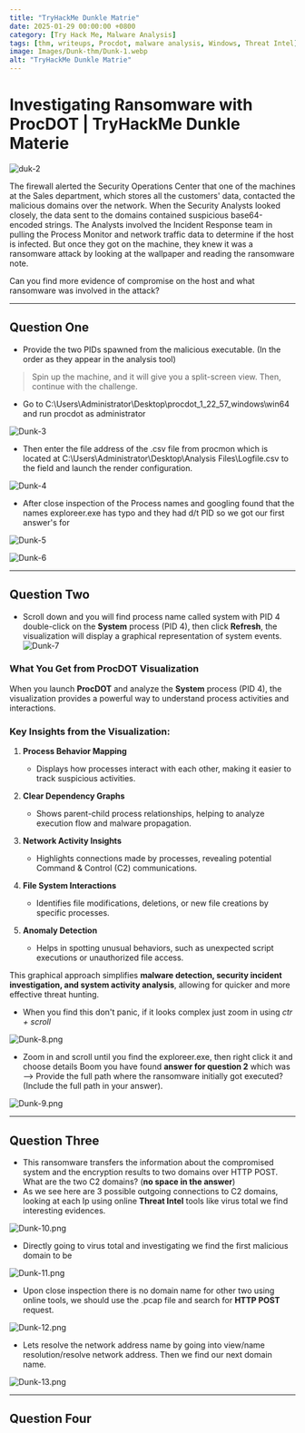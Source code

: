 ```yaml
---
title: "TryHackMe Dunkle Matrie"
date: 2025-01-29 00:00:00 +0800
category: [Try Hack Me, Malware Analysis]
tags: [thm, writeups, Procdot, malware analysis, Windows, Threat Intel]
image: Images/Dunk-thm/Dunk-1.webp
alt: "TryHackMe Dunkle Matrie"
---
```


# Investigating Ransomware with ProcDOT | TryHackMe Dunkle Materie

![duk-2](Images/Dunk-thm/Dunk-2.png)


The firewall alerted the Security Operations Center that one of the machines at the Sales department, which stores all the customers' data, contacted the malicious domains over the network. When the Security Analysts looked closely, the data sent to the domains contained suspicious base64-encoded strings. The Analysts involved the Incident Response team in pulling the Process Monitor and network traffic data to determine if the host is infected. But once they got on the machine, they knew it was a ransomware attack by looking at the wallpaper and reading the ransomware note.

Can you find more evidence of compromise on the host and what ransomware was involved in the attack?

--- 

## Question One

- Provide the two PIDs spawned from the malicious executable. (In the order as they appear in the analysis tool)


> Spin up the machine, and it will give you a split-screen view. Then, continue with the challenge.
- Go to C:\Users\Administrator\Desktop\procdot_1_22_57_windows\win64 and run procdot as administrator

![Dunk-3](Images/Dunk-thm/Dunk-3.png)

- Then enter the file address of the .csv file from procmon which is located at C:\Users\Administrator\Desktop\Analysis Files\Logfile.csv to the field and launch the render configuration.

![Dunk-4](Images/Dunk-thm/Dunk-4.png)

- After close inspection of the Process names and googling found that the names exploreer.exe has typo and they had d/t PID so we got our first answer's for 


![Dunk-5](Images/Dunk-thm/Dunk-5.png)


![Dunk-6](Images/Dunk-thm/Dunk-6.png)


--- 

## Question Two

- Scroll down and you will find process name called system with PID 4 double-click on the **System** process (PID 4), then click **Refresh**, the visualization will display a graphical representation of system events.
![Dunk-7](Images/Dunk-thm/Dunk-7.png)

### What You Get from ProcDOT Visualization

When you launch **ProcDOT** and analyze the **System** process (PID 4), the visualization provides a powerful way to understand process activities and interactions.

### Key Insights from the Visualization:

1. **Process Behavior Mapping**  
   - Displays how processes interact with each other, making it easier to track suspicious activities.  

2. **Clear Dependency Graphs**  
   - Shows parent-child process relationships, helping to analyze execution flow and malware propagation.  

3. **Network Activity Insights**  
   - Highlights connections made by processes, revealing potential Command & Control (C2) communications.  

4. **File System Interactions**  
   - Identifies file modifications, deletions, or new file creations by specific processes.  

5. **Anomaly Detection**  
   - Helps in spotting unusual behaviors, such as unexpected script executions or unauthorized file access.  

This graphical approach simplifies **malware detection, security incident investigation, and system activity analysis**, allowing for quicker and more effective threat hunting.

- When you find this don't panic, if it looks complex just zoom in using *ctr + scroll*

![Dunk-8.png](Images/Dunk-thm/Dunk-8.png)

 - Zoom in and scroll until you find the exploreer.exe, then right click it and choose details Boom you have found **answer for question 2** which was --> Provide the full path where the ransomware initially got executed? (Include the full path in your answer).

![Dunk-9.png](Images/Dunk-thm/Dunk-9.png)

--- 

## Question Three

- This ransomware transfers the information about the compromised system and the encryption results to two domains over HTTP POST. What are the two C2 domains? (**no space in the answer**)
- As we see here are 3 possible outgoing connections to C2 domains, looking at each Ip using online **Threat Intel**  tools like virus total we find  interesting evidences. 

![Dunk-10.png](Images/Dunk-thm/Dunk-10.png)

- Directly going to virus total and investigating we find the first malicious domain to be 

![Dunk-11.png](Images/Dunk-thm/Dunk-11.png)

- Upon close inspection there is no domain name for other two using online tools, we should use the .pcap file and search for **HTTP POST** request.


![Dunk-12.png](Images/Dunk-thm/Dunk-12.png)

- Lets resolve the network address name by going into view/name resolution/resolve network address. Then we find our next domain name.

![Dunk-13.png](Images/Dunk-thm/Dunk-13.png)

--- 
## Question Four
